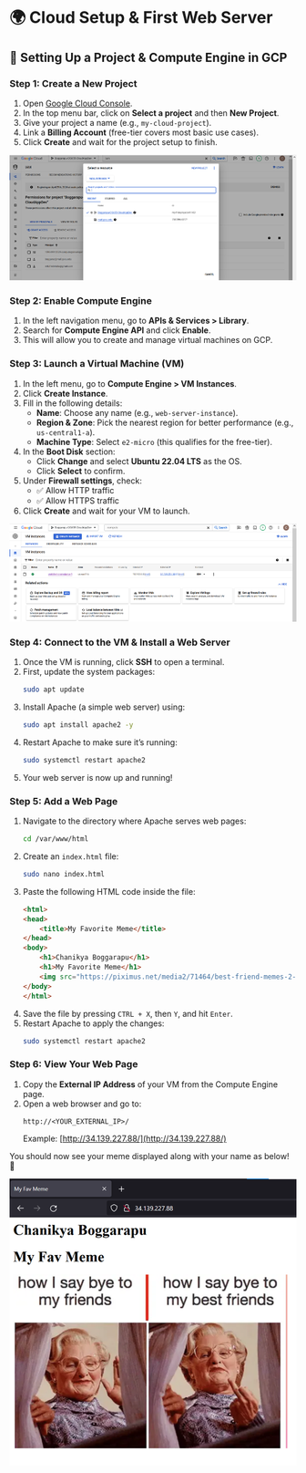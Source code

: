# 🌍 Cloud Setup & First Web Server  

## 🚀 Setting Up a Project & Compute Engine in GCP  

### **Step 1: Create a New Project**  
1. Open [Google Cloud Console](https://console.cloud.google.com/).  
2. In the top menu bar, click on **Select a project** and then **New Project**.  
3. Give your project a name (e.g., `my-cloud-project`).  
4. Link a **Billing Account** (free-tier covers most basic use cases).  
5. Click **Create** and wait for the project setup to finish.  

![project.png](project.png)

### **Step 2: Enable Compute Engine**  
1. In the left navigation menu, go to **APIs & Services > Library**.  
2. Search for **Compute Engine API** and click **Enable**.  
3. This will allow you to create and manage virtual machines on GCP.  

### **Step 3: Launch a Virtual Machine (VM)**  
1. In the left menu, go to **Compute Engine > VM Instances**.  
2. Click **Create Instance**.  
3. Fill in the following details:  
   - **Name**: Choose any name (e.g., `web-server-instance`).  
   - **Region & Zone**: Pick the nearest region for better performance (e.g., `us-central1-a`).  
   - **Machine Type**: Select `e2-micro` (this qualifies for the free-tier).  
4. In the **Boot Disk** section:  
   - Click **Change** and select **Ubuntu 22.04 LTS** as the OS.  
   - Click **Select** to confirm.  
5. Under **Firewall settings**, check:  
   - ✅ Allow HTTP traffic  
   - ✅ Allow HTTPS traffic  
6. Click **Create** and wait for your VM to launch.  

![Compute-Engine.png](Compute-Engine.png)

### **Step 4: Connect to the VM & Install a Web Server**  
1. Once the VM is running, click **SSH** to open a terminal.  
2. First, update the system packages:  
   ```bash
   sudo apt update
   ```
3. Install Apache (a simple web server) using:  
   ```bash
   sudo apt install apache2 -y
   ```
4. Restart Apache to make sure it’s running:  
   ```bash
   sudo systemctl restart apache2
   ```
5. Your web server is now up and running!  

### **Step 5: Add a Web Page**  
1. Navigate to the directory where Apache serves web pages:  
   ```bash
   cd /var/www/html
   ```
2. Create an `index.html` file:  
   ```bash
   sudo nano index.html
   ```
3. Paste the following HTML code inside the file:  
   ```html
   <html>
   <head>
       <title>My Favorite Meme</title>
   </head>
   <body>
       <h1>Chanikya Boggarapu</h1>
       <h1>My Favorite Meme</h1>
       <img src="https://piximus.net/media2/71464/best-friend-memes-2-1.png">
   </body>
   </html>
   ```
4. Save the file by pressing `CTRL + X`, then `Y`, and hit `Enter`.  
5. Restart Apache to apply the changes:  
   ```bash
   sudo systemctl restart apache2
   ```

### **Step 6: View Your Web Page**  
1. Copy the **External IP Address** of your VM from the Compute Engine page.  
2. Open a web browser and go to:  
   ```
   http://<YOUR_EXTERNAL_IP>/
   ```
   Example: [http://34.139.227.88/](http://34.139.227.88/)  

You should now see your meme displayed along with your name as below! 🎉  

![Meme.png](Meme.png)